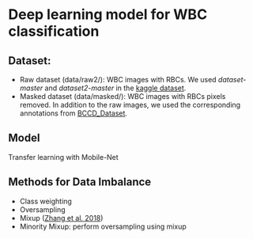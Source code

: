 # Deep learning model for WBC classification
## Dataset:
- Raw dataset (data/raw2/): WBC images with RBCs. We used *dataset-master* and *dataset2-master* in the [kaggle dataset](https://www.kaggle.com/paultimothymooney/blood-cells).
- Masked dataset (data/masked/): WBC images with RBCs pixels removed. In addition to the raw images, we used the corresponding annotations from [BCCD_Dataset](https://www.kaggle.com/surajiiitm/bccd-dataset).
## Model
Transfer learning with Mobile-Net
## Methods for Data Imbalance
- Class weighting
- Oversampling
- Mixup ([Zhang et al. 2018](https://arxiv.org/pdf/1710.09412.pdf))
- Minority Mixup: perform oversampling using mixup
